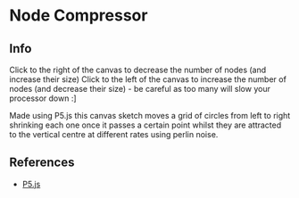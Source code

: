 # Node Compressor 

## Info
Click to the right of the canvas to decrease the number of nodes (and increase their size)
Click to the left of the canvas to increase the number of nodes (and decrease their size) - be careful as too many will slow your processor down :]

Made using P5.js this canvas sketch moves a grid of circles from left to right shrinking each one once it passes a certain point whilst they are attracted to the vertical centre at different rates using perlin noise.

## References

* [P5.js](http://p5js.org/)